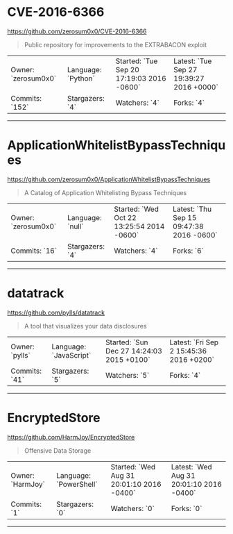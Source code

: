 # CVE-2016-6366

https://github.com/zerosum0x0/CVE-2016-6366
<blockquote>
Public repository for improvements to the EXTRABACON exploit
</blockquote>

<table>
<tr><td>Owner: `zerosum0x0`</td>
    <td>Language: `Python`</td>
    <td>Started: `Tue Sep 20 17:19:03 2016 -0600`</td>
    <td>Latest: `Tue Sep 27 19:39:27 2016 +0000`</td></tr>
<tr><td>Commits: `152`</td>
    <td>Stargazers: `4`</td>
    <td>Watchers: `4`</td>
    <td>Forks: `4`</td></tr>
</table>

---

# ApplicationWhitelistBypassTechniques

https://github.com/zerosum0x0/ApplicationWhitelistBypassTechniques
<blockquote>
A Catalog of Application Whitelisting Bypass Techniques
</blockquote>

<table>
<tr><td>Owner: `zerosum0x0`</td>
    <td>Language: `null`</td>
    <td>Started: `Wed Oct 22 13:25:54 2014 -0600`</td>
    <td>Latest: `Thu Sep 15 09:47:38 2016 -0600`</td></tr>
<tr><td>Commits: `16`</td>
    <td>Stargazers: `4`</td>
    <td>Watchers: `4`</td>
    <td>Forks: `6`</td></tr>
</table>

---

# datatrack

https://github.com/pylls/datatrack
<blockquote>
A tool that visualizes your data disclosures
</blockquote>

<table>
<tr><td>Owner: `pylls`</td>
    <td>Language: `JavaScript`</td>
    <td>Started: `Sun Dec 27 14:24:03 2015 +0100`</td>
    <td>Latest: `Fri Sep 2 15:45:36 2016 +0200`</td></tr>
<tr><td>Commits: `41`</td>
    <td>Stargazers: `5`</td>
    <td>Watchers: `5`</td>
    <td>Forks: `4`</td></tr>
</table>

---

# EncryptedStore

https://github.com/HarmJoy/EncryptedStore
<blockquote>
Offensive Data Storage
</blockquote>

<table>
<tr><td>Owner: `HarmJoy`</td>
    <td>Language: `PowerShell`</td>
    <td>Started: `Wed Aug 31 20:01:10 2016 -0400`</td>
    <td>Latest: `Wed Aug 31 20:01:10 2016 -0400`</td></tr>
<tr><td>Commits: `1`</td>
    <td>Stargazers: `0`</td>
    <td>Watchers: `0`</td>
    <td>Forks: `0`</td></tr>
</table>

---

